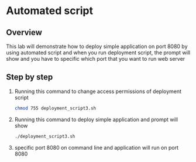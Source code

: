 # Automated script

## Overview

This lab will demonstrate how to deploy simple application on port 8080 by using automated script and when you run deployment script, the prompt will show and you have to specific which port that you want to run web server

## Step by step

1. Running this command to change access permissions of deployment script

    ```sh
    chmod 755 deployment_script3.sh
    ```

2. Running this command to deploy simple application and prompt will show

    ```sh
    ./deployment_script3.sh
    ```

3. specific port 8080 on command line and application will run on port 8080
